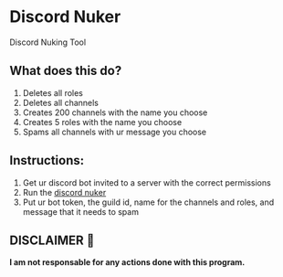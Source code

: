 # Discord Nuker
Discord Nuking Tool

## What does this do?
1. Deletes all roles
2. Deletes all channels
3. Creates 200 channels with the name you choose
4. Creates 5 roles with the name you choose
5. Spams all channels with ur message you choose

## Instructions:
1. Get ur discord bot invited to a server with the correct permissions
2. Run the [discord nuker](https://github.com/JethiYippee/discord-nuker/releases/download/v5.0/Nuker-v5.exe)
3. Put ur bot token, the guild id, name for the channels and roles, and message that it needs to spam

## DISCLAIMER 🚨
**I am not responsable for any actions done with this program.**
